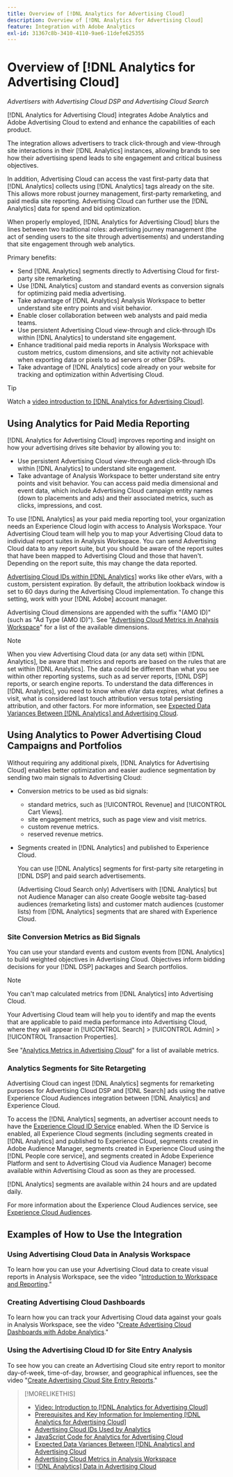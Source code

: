 ```yaml
---
title: Overview of [!DNL Analytics for Advertising Cloud]
description: Overview of [!DNL Analytics for Advertising Cloud]
feature: Integration with Adobe Analytics
exl-id: 31367c8b-3410-4110-9ae6-11defe625355
---
```

# Overview of [!DNL Analytics for Advertising Cloud]

*Advertisers with Advertising Cloud DSP and Advertising Cloud Search*

[!DNL Analytics for Advertising Cloud] integrates Adobe Analytics and Adobe Advertising Cloud to extend and enhance the capabilities of each product.

The integration allows advertisers to track click-through and view-through site interactions in their [!DNL Analytics] instances, allowing brands to see how their advertising spend leads to site engagement and critical business objectives.

In addition, Advertising Cloud can access the vast first-party data that [!DNL Analytics] collects using [!DNL Analytics] tags already on the site. This allows more robust journey management, first-party remarketing, and paid media site reporting. Advertising Cloud can further use the [!DNL Analytics] data for spend and bid optimization.

When properly employed, [!DNL Analytics for Advertising Cloud] blurs the lines between two traditional roles: advertising journey management (the act of sending users to the site through advertisements) and understanding that site engagement through web analytics.

Primary benefits:

* Send [!DNL Analytics] segments directly to Advertising Cloud for first-party site remarketing.
* Use [!DNL Analytics] custom and standard events as conversion signals for optimizing paid media advertising.
* Take advantage of [!DNL Analytics] Analysis Workspace to better understand site entry points and visit behavior.
* Enable closer collaboration between web analysts and paid media teams.
* Use persistent Advertising Cloud view-through and click-through IDs within [!DNL Analytics] to understand site engagement.
* Enhance traditional paid media reports in Analysis Workspace with custom metrics, custom dimensions, and site activity not achievable when exporting data or pixels to ad servers or other DSPs.
* Take advantage of [!DNL Analytics] code already on your website for tracking and optimization within Advertising Cloud.

>[!TIP]
>
> Watch a [video introduction to [!DNL Analytics for Advertising Cloud]](https://experienceleague.adobe.com/docs/advertising-cloud-learn/tutorials/analytics/intro-a4adc.html?lang=en#analytics).

## Using Analytics for Paid Media Reporting

[!DNL Analytics for Advertising Cloud] improves reporting and insight on how your advertising drives site behavior by allowing you to:

* Use persistent Advertising Cloud view-through and click-through IDs within [!DNL Analytics] to understand site engagement.
* Take advantage of Analysis Workspace to better understand site entry points and visit behavior. You can access paid media dimensional and event data, which include Advertising Cloud campaign entity names (down to placements and ads) and their associated metrics, such as clicks, impressions, and cost.

To use [!DNL Analytics] as your paid media reporting tool, your organization needs an Experience Cloud login with access to Analysis Workspace. Your Advertising Cloud team will help you to map your Advertising Cloud data to individual report suites in Analysis Workspace. You can send Advertising Cloud data to any report suite, but you should be aware of the report suites that have been mapped to Advertising Cloud and those that haven't. Depending on the report suite, this may change the data reported.

[Advertising Cloud IDs within [!DNL Analytics]](ids.md) works like other eVars, with a custom, persistent expiration. By default, the attribution lookback window is set to 60 days during the Advertising Cloud implementation. To change this setting, work with your [!DNL Adobe] account manager.

Advertising Cloud dimensions are appended with the suffix "(AMO ID)" (such as "Ad Type (AMO ID)"). See "[Advertising Cloud Metrics in Analysis Workspace](advertising-cloud-metrics-in-analytics.md)" for a list of the available dimensions.

>[!NOTE]
>
> When you view Advertising Cloud data (or any data set) within [!DNL Analytics], be aware that metrics and reports are based on the rules that are set within [!DNL Analytics]. The data could be different than what you see within other reporting systems, such as ad server reports, [!DNL DSP] reports, or search engine reports. To understand the data differences in [!DNL Analytics], you need to know when eVar data expires, what defines a visit, what is considered last touch attribution versus total persisting attribution, and other factors. For more information, see [Expected Data Variances Between [!DNL Analytics] and Advertising Cloud](data-variances.md).

## Using Analytics to Power Advertising Cloud Campaigns and Portfolios

Without requiring any additional pixels, [!DNL Analytics for Advertising Cloud] enables better optimization and easier audience segmentation by sending two main signals to Advertising Cloud:

* Conversion metrics to be used as bid signals:
    * standard metrics, such as [!UICONTROL Revenue] and [!UICONTROL Cart Views].
    * site engagement metrics, such as page view and visit metrics.
    * custom revenue metrics.
    * reserved revenue metrics.
* Segments created in [!DNL Analytics] and published to Experience Cloud.
     
     You can use [!DNL Analytics] segments for first-party site retargeting in [!DNL DSP] and paid search advertisements.
     
     (Advertising Cloud Search only) Advertisers with [!DNL Analytics] but not Audience Manager can also create Google website tag-based audiences (remarketing lists) and customer match audiences (customer lists) from [!DNL Analytics] segments that are shared with Experience Cloud.

### Site Conversion Metrics as Bid Signals

You can use your standard events and custom events from [!DNL Analytics] to build weighted objectives in Advertising Cloud. Objectives inform bidding decisions for your [!DNL DSP] packages and Search portfolios.

>[!NOTE]
>
> You can't map calculated metrics from [!DNL Analytics] into Advertising Cloud.

Your Advertising Cloud team will help you to identify and map the events that are applicable to paid media performance into Advertising Cloud, where they will appear in [!UICONTROL Search] > [!UICONTROL Admin] > [!UICONTROL Transaction Properties].

See "[Analytics Metrics in Advertising Cloud](analytics-data-in-advertising-cloud.md)" for a list of available metrics.

### Analytics Segments for Site Retargeting

Advertising Cloud can ingest [!DNL Analytics] segments for remarketing purposes for Advertising Cloud DSP and [!DNL Search] ads using the native Experience Cloud Audiences integration between [!DNL Analytics] and Experience Cloud.

To access the [!DNL Analytics] segments, an advertiser account needs to have the [Experience Cloud ID Service](https://experienceleague.adobe.com/docs/id-service/using/home.html) enabled. When the ID Service is enabled, all Experience Cloud segments (including segments created in [!DNL Analytics] and published to Experience Cloud, segments created in Adobe Audience Manager, segments created in Experience Cloud using the [!DNL People core service], and segments created in Adobe Experience Platform and sent to Advertising Cloud via Audience Manager) become available within Advertising Cloud as soon as they are processed.

[!DNL Analytics] segments are available within 24 hours and are updated daily.

For more information about the Experience Cloud Audiences service, see [Experience Cloud Audiences](https://experienceleague.adobe.com/docs/core-services/interface/audiences/audience-library.html).

## Examples of How to Use the Integration

### Using Advertising Cloud Data in Analysis Workspace

 To learn how you can use your Advertising Cloud data to create visual reports in Analysis Workspace, see the video "[Introduction to Workspace and Reporting](https://experienceleague.adobe.com/docs/advertising-cloud-learn/tutorials/analytics/analytics-analysis-workspace-a4adc.html)."

### Creating Advertising Cloud Dashboards

To learn how you can track your Advertising Cloud data against your goals in Analysis Workspace, see the video "[Create Advertising Cloud Dashboards with Adobe Analytics](https://experienceleague.adobe.com/docs/advertising-cloud-learn/tutorials/analytics/analytics-dashboards-a4adc.html)."

### Using the Advertising Cloud ID for Site Entry Analysis

To see how you can create an Advertising Cloud site entry report to monitor day-of-week, time-of-day, browser, and geographical influences, see the video "[Create Advertising Cloud Site Entry Reports](https://experienceleague.adobe.com/docs/advertising-cloud-learn/tutorials/analytics/analytics-site-entry-a4adc.html)."

>[!MORELIKETHIS]
>
>* [Video: Introduction to [!DNL Analytics for Advertising Cloud]](https://experienceleague.adobe.com/docs/advertising-cloud-learn/tutorials/analytics/intro-a4adc.html)
>* [Prerequisites and Key Information for Implementing [!DNL Analytics for Advertising Cloud]](prerequisites.md)
>* [Advertising Cloud IDs Used by Analytics](ids.md)
>* [JavaScript Code for Analytics for Advertising Cloud](/help/integrations/analytics/javascript.md)
>* [Expected Data Variances Between [!DNL Analytics] and Advertising Cloud](data-variances.md)
>* [Advertising Cloud Metrics in Analysis Workspace](/help/integrations/analytics/advertising-cloud-metrics-in-analytics.md)
>* [[!DNL Analytics] Data in Advertising Cloud](/help/integrations/analytics/analytics-data-in-advertising-cloud.md)
